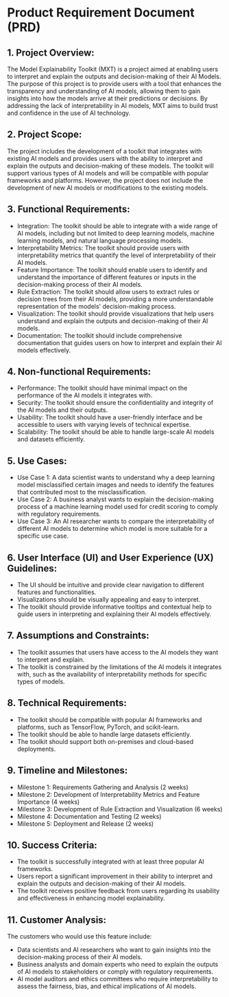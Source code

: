 # Product Requirement Document (PRD)

## 1. Project Overview:
The Model Explainability Toolkit (MXT) is a project aimed at enabling users to interpret and explain the outputs and decision-making of their AI Models. The purpose of this project is to provide users with a tool that enhances the transparency and understanding of AI models, allowing them to gain insights into how the models arrive at their predictions or decisions. By addressing the lack of interpretability in AI models, MXT aims to build trust and confidence in the use of AI technology.

## 2. Project Scope:
The project includes the development of a toolkit that integrates with existing AI models and provides users with the ability to interpret and explain the outputs and decision-making of these models. The toolkit will support various types of AI models and will be compatible with popular frameworks and platforms. However, the project does not include the development of new AI models or modifications to the existing models.

## 3. Functional Requirements:
- Integration: The toolkit should be able to integrate with a wide range of AI models, including but not limited to deep learning models, machine learning models, and natural language processing models.
- Interpretability Metrics: The toolkit should provide users with interpretability metrics that quantify the level of interpretability of their AI models.
- Feature Importance: The toolkit should enable users to identify and understand the importance of different features or inputs in the decision-making process of their AI models.
- Rule Extraction: The toolkit should allow users to extract rules or decision trees from their AI models, providing a more understandable representation of the models' decision-making process.
- Visualization: The toolkit should provide visualizations that help users understand and explain the outputs and decision-making of their AI models.
- Documentation: The toolkit should include comprehensive documentation that guides users on how to interpret and explain their AI models effectively.

## 4. Non-functional Requirements:
- Performance: The toolkit should have minimal impact on the performance of the AI models it integrates with.
- Security: The toolkit should ensure the confidentiality and integrity of the AI models and their outputs.
- Usability: The toolkit should have a user-friendly interface and be accessible to users with varying levels of technical expertise.
- Scalability: The toolkit should be able to handle large-scale AI models and datasets efficiently.

## 5. Use Cases:
- Use Case 1: A data scientist wants to understand why a deep learning model misclassified certain images and needs to identify the features that contributed most to the misclassification.
- Use Case 2: A business analyst wants to explain the decision-making process of a machine learning model used for credit scoring to comply with regulatory requirements.
- Use Case 3: An AI researcher wants to compare the interpretability of different AI models to determine which model is more suitable for a specific use case.

## 6. User Interface (UI) and User Experience (UX) Guidelines:
- The UI should be intuitive and provide clear navigation to different features and functionalities.
- Visualizations should be visually appealing and easy to interpret.
- The toolkit should provide informative tooltips and contextual help to guide users in interpreting and explaining their AI models effectively.

## 7. Assumptions and Constraints:
- The toolkit assumes that users have access to the AI models they want to interpret and explain.
- The toolkit is constrained by the limitations of the AI models it integrates with, such as the availability of interpretability methods for specific types of models.

## 8. Technical Requirements:
- The toolkit should be compatible with popular AI frameworks and platforms, such as TensorFlow, PyTorch, and scikit-learn.
- The toolkit should be able to handle large datasets efficiently.
- The toolkit should support both on-premises and cloud-based deployments.

## 9. Timeline and Milestones:
- Milestone 1: Requirements Gathering and Analysis (2 weeks)
- Milestone 2: Development of Interpretability Metrics and Feature Importance (4 weeks)
- Milestone 3: Development of Rule Extraction and Visualization (6 weeks)
- Milestone 4: Documentation and Testing (2 weeks)
- Milestone 5: Deployment and Release (2 weeks)

## 10. Success Criteria:
- The toolkit is successfully integrated with at least three popular AI frameworks.
- Users report a significant improvement in their ability to interpret and explain the outputs and decision-making of their AI models.
- The toolkit receives positive feedback from users regarding its usability and effectiveness in enhancing model explainability.

## 11. Customer Analysis:
The customers who would use this feature include:
- Data scientists and AI researchers who want to gain insights into the decision-making process of their AI models.
- Business analysts and domain experts who need to explain the outputs of AI models to stakeholders or comply with regulatory requirements.
- AI model auditors and ethics committees who require interpretability to assess the fairness, bias, and ethical implications of AI models.